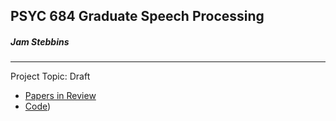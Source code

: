 ## PSYC 684 Graduate Speech Processing

##### Jam Stebbins

---

Project Topic: Draft

* [Papers in Review](papers.md)
* [Code](code.md))
